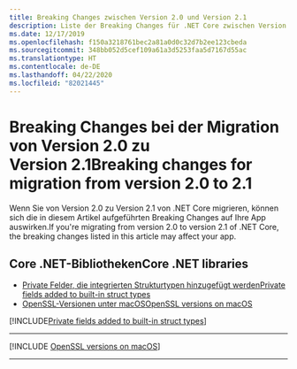 ```yaml
---
title: Breaking Changes zwischen Version 2.0 und Version 2.1
description: Liste der Breaking Changes für .NET Core zwischen Version 2.0 und Version 2.1.
ms.date: 12/17/2019
ms.openlocfilehash: f150a3218761bec2a81a0d0c32d7b2ee123cbeda
ms.sourcegitcommit: 348bb052d5cef109a61a3d5253faa5d7167d55ac
ms.translationtype: HT
ms.contentlocale: de-DE
ms.lasthandoff: 04/22/2020
ms.locfileid: "82021445"
---
```

# <a name="breaking-changes-for-migration-from-version-20-to-21"></a><span data-ttu-id="c28c6-103">Breaking Changes bei der Migration von Version 2.0 zu Version 2.1</span><span class="sxs-lookup"><span data-stu-id="c28c6-103">Breaking changes for migration from version 2.0 to 2.1</span></span>

<span data-ttu-id="c28c6-104">Wenn Sie von Version 2.0 zu Version 2.1 von .NET Core migrieren, können sich die in diesem Artikel aufgeführten Breaking Changes auf Ihre App auswirken.</span><span class="sxs-lookup"><span data-stu-id="c28c6-104">If you're migrating from version 2.0 to version 2.1 of .NET Core, the breaking changes listed in this article may affect your app.</span></span>

## <a name="core-net-libraries"></a><span data-ttu-id="c28c6-105">Core .NET-Bibliotheken</span><span class="sxs-lookup"><span data-stu-id="c28c6-105">Core .NET libraries</span></span>

- [<span data-ttu-id="c28c6-106">Private Felder, die integrierten Strukturtypen hinzugefügt werden</span><span class="sxs-lookup"><span data-stu-id="c28c6-106">Private fields added to built-in struct types</span></span>](#private-fields-added-to-built-in-struct-types)
- [<span data-ttu-id="c28c6-107">OpenSSL-Versionen unter macOS</span><span class="sxs-lookup"><span data-stu-id="c28c6-107">OpenSSL versions on macOS</span></span>](#openssl-versions-on-macos)

[!INCLUDE[Private fields added to built-in struct types](~/includes/core-changes/corefx/2.1/instantiate-struct.md)]

***

[!INCLUDE [OpenSSL versions on macOS](../../../includes/core-changes/corefx/openssl-dependencies-macos.md)]

***
